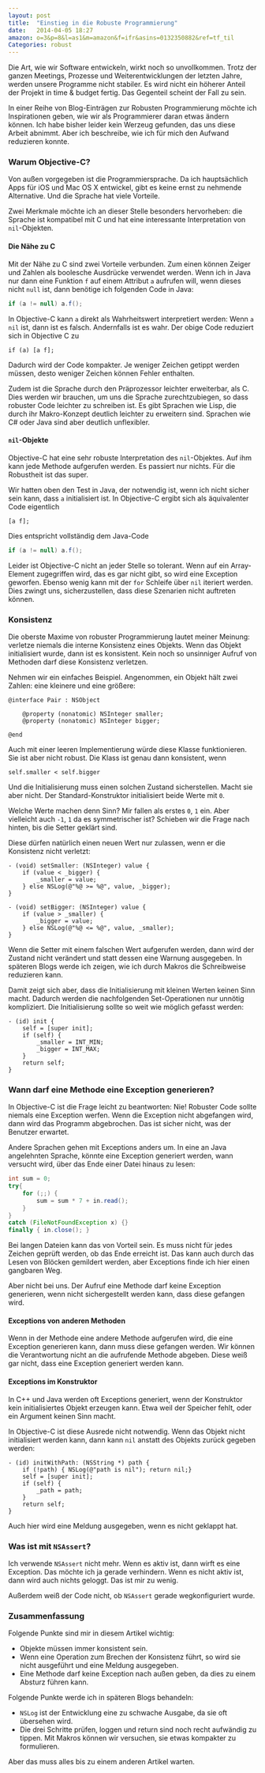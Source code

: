 ```yaml
---
layout: post
title:  "Einstieg in die Robuste Programmierung"
date:   2014-04-05 18:27
amazon: o=3&p=8&l=as1&m=amazon&f=ifr&asins=0132350882&ref=tf_til
Categories: robust
---
```


Die Art, wie wir Software entwickeln, wirkt noch so unvollkommen. Trotz der ganzen Meetings, Prozesse und Weiterentwicklungen der letzten Jahre, werden unsere Programme nicht stabiler. Es wird nicht ein höherer Anteil der Projekt in time & budget fertig. Das Gegenteil scheint der Fall zu sein.

In einer Reihe von Blog-Einträgen zur Robusten Programmierung möchte ich Inspirationen geben, wie wir als Programmierer daran etwas ändern können. Ich habe bisher leider kein Werzeug gefunden, das uns diese Arbeit abnimmt. Aber ich beschreibe, wie ich für mich den Aufwand reduzieren konnte.

### Warum Objective-C?

Von außen vorgegeben ist die Programmiersprache. Da ich hauptsächlich Apps für iOS und Mac OS X entwickel, gibt es keine ernst zu nehmende Alternative. Und die Sprache hat viele Vorteile.

Zwei Merkmale möchte ich an dieser Stelle besonders hervorheben: die Sprache ist kompatibel mit C und hat eine interessante Interpretation von `nil`-Objekten.

#### Die Nähe zu C

Mit der Nähe zu C sind zwei Vorteile verbunden. Zum einen können Zeiger und Zahlen als boolesche Ausdrücke verwendet werden. Wenn ich in Java nur dann eine Funktion `f` auf einem Attribut `a` aufrufen will, wenn dieses nicht `null` ist, dann benötige ich folgenden Code in Java:

``` java
if (a != null) a.f();
```

In Objective-C kann `a` direkt als Wahrheitswert interpretiert werden: Wenn `a` `nil` ist, dann ist es falsch. Andernfalls ist es wahr. Der obige Code reduziert sich in Objective C zu

``` objc
if (a) [a f];
```

Dadurch wird der Code kompakter. Je weniger Zeichen getippt werden müssen, desto weniger Zeichen können Fehler enthalten.

Zudem ist die Sprache durch den Präprozessor leichter erweiterbar, als C. Dies werden wir brauchen, um uns die Sprache zurechtzubiegen, so dass robuster Code leichter zu schreiben ist. Es gibt Sprachen wie Lisp, die durch ihr Makro-Konzept deutlich leichter zu erweitern sind. Sprachen wie C# oder Java sind aber deutlich unflexibler.

#### `nil`-Objekte

Objective-C hat eine sehr robuste Interpretation des `nil`-Objektes. Auf ihm kann jede Methode aufgerufen werden. Es passiert nur nichts. Für die Robustheit ist das super.

Wir hatten oben den Test in Java, der notwendig ist, wenn ich nicht sicher sein kann, dass `a` initialisiert ist. In Objective-C ergibt sich als äquivalenter Code eigentlich

``` objc
[a f];
```

Dies entspricht vollständig dem Java-Code

``` java
if (a != null) a.f();
```

Leider ist Objective-C nicht an jeder Stelle so tolerant. Wenn auf ein Array-Element zugegriffen wird, das es gar nicht gibt, so wird eine Exception geworfen. Ebenso wenig kann mit der `for` Schleife über `nil` iteriert werden. Dies zwingt uns, sicherzustellen, dass diese Szenarien nicht auftreten können.

### Konsistenz

Die oberste Maxime von robuster Programmierung lautet meiner Meinung: verletze niemals die interne Konsistenz eines Objekts. Wenn das Objekt initialisiert wurde, dann ist es konsistent. Kein noch so unsinniger Aufruf von Methoden darf diese Konsistenz verletzen.

Nehmen wir ein einfaches Beispiel. Angenommen, ein Objekt hält zwei Zahlen: eine kleinere und eine größere:

``` objc
@interface Pair : NSObject

	@property (nonatomic) NSInteger smaller;
	@property (nonatomic) NSInteger bigger;

@end
```

Auch mit einer leeren Implementierung würde diese Klasse funktionieren. Sie ist aber nicht robust. Die Klass ist genau dann konsistent, wenn

``` objc
self.smaller < self.bigger
```

Und die Initialisierung muss einen solchen Zustand sicherstellen. Macht sie aber nicht. Der Standard-Konstruktor initialisiert beide Werte mit `0`.

Welche Werte machen denn Sinn? Mir fallen als erstes `0`, `1` ein. Aber vielleicht auch `-1`, `1` da es symmetrischer ist? Schieben wir die Frage nach hinten, bis die Setter geklärt sind.

Diese dürfen natürlich einen neuen Wert nur zulassen, wenn er die Konsistenz nicht verletzt:

``` objc
- (void) setSmaller: (NSInteger) value {
	if (value < _bigger) {
		_smaller = value;
	} else NSLog(@"%@ >= %@", value, _bigger);
}

- (void) setBigger: (NSInteger) value {
	if (value > _smaller) {
		_bigger = value;
	} else NSLog(@"%@ <= %@", value, _smaller);
}
```

Wenn die Setter mit einem falschen Wert aufgerufen werden, dann wird der Zustand nicht verändert und statt dessen eine Warnung ausgegeben. In späteren Blogs werde ich zeigen, wie ich durch Makros die Schreibweise reduzieren kann.

Damit zeigt sich aber, dass die Initialisierung mit kleinen Werten keinen Sinn macht. Dadurch werden die nachfolgenden Set-Operationen nur unnötig kompliziert. Die Initialisierung sollte so weit wie möglich gefasst werden:

``` objc
- (id) init {
	self = [super init];
	if (self) {
		_smaller = INT_MIN;
		_bigger = INT_MAX;
	}
	return self;
}
```

### Wann darf eine Methode eine Exception generieren?

In Objective-C ist die Frage leicht zu beantworten: Nie! Robuster Code sollte niemals eine Exception werfen. Wenn die Exception nicht abgefangen wird, dann wird das Programm abgebrochen. Das ist sicher nicht, was der Benutzer erwartet.

Andere Sprachen gehen mit Exceptions anders um. In eine an Java angelehnten Sprache, könnte eine Exception generiert werden, wann versucht wird, über das Ende einer Datei hinaus zu lesen:

``` java
int sum = 0;
try{
	for (;;) {
		sum = sum * 7 + in.read();
	}
}
catch (FileNotFoundException x) {}
finally { in.close(); }
```

Bei langen Dateien kann das von Vorteil sein. Es muss nicht für jedes Zeichen geprüft werden, ob das Ende erreicht ist. Das kann auch durch das Lesen von Blöcken gemildert werden, aber Exceptions finde ich hier einen gangbaren Weg.

Aber nicht bei uns. Der Aufruf eine Methode darf keine Exception generieren, wenn nicht sichergestellt werden kann, dass diese gefangen wird.

#### Exceptions von anderen Methoden

Wenn in der Methode eine andere Methode aufgerufen wird, die eine Exception generieren kann, dann muss diese gefangen werden. Wir können die Verantwortung nicht an die aufrufende Methode abgeben. Diese weiß gar nicht, dass eine Exception generiert werden kann.

#### Exceptions im Konstruktor

In C++ und Java werden oft Exceptions generiert, wenn der Konstruktor kein initialisiertes Objekt erzeugen kann. Etwa weil der Speicher fehlt, oder ein Argument keinen Sinn macht.

In Objective-C ist diese Ausrede nicht notwendig. Wenn das Objekt nicht initialisiert werden kann, dann kann `nil` anstatt des Objekts zurück gegeben werden:

``` objc
- (id) initWithPath: (NSString *) path {
	if (!path) { NSLog(@"path is nil"); return nil;}
	self = [super init];
	if (self) {
		_path = path;
	}
	return self;
}
```

Auch hier wird eine Meldung ausgegeben, wenn es nicht geklappt hat.

### Was ist mit `NSAssert`?

Ich verwende `NSAssert` nicht mehr. Wenn es aktiv ist, dann wirft es eine Exception. Das möchte ich ja gerade verhindern. Wenn es nicht aktiv ist, dann wird auch nichts geloggt. Das ist mir zu wenig.

Außerdem weiß der Code nicht, ob `NSAssert` gerade wegkonfiguriert wurde.

### Zusammenfassung

Folgende Punkte sind mir in diesem Artikel wichtig:

* Objekte müssen immer konsistent sein.
* Wenn eine Operation zum Brechen der Konsistenz führt, so wird sie nicht ausgeführt und eine Meldung ausgegeben.
* Eine Methode darf keine Exception nach außen geben, da dies zu einem Absturz führen kann.

Folgende Punkte werde ich in späteren Blogs behandeln:

* `NSLog` ist der Entwicklung eine zu schwache Ausgabe, da sie oft übersehen wird.
* Die drei Schritte prüfen, loggen und return sind noch recht aufwändig zu tippen. Mit Makros können wir versuchen, sie etwas kompakter zu formulieren.

Aber das muss alles bis zu einem anderen Artikel warten.